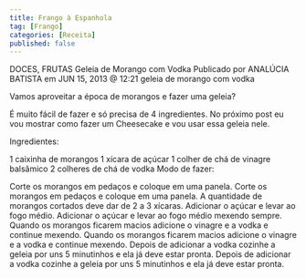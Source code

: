```yaml
---
title: Frango à Espanhola
tag: [Frango]
categories: [Receita]
published: false
---
```


DOCES, FRUTAS
Geleia de Morango com Vodka
Publicado por ANALÚCIA BATISTA em JUN 15, 2013 @ 12:21
geleia de morango com vodka

Vamos aproveitar a época de morangos e fazer uma geleia?

É muito fácil de fazer e só precisa de 4 ingredientes. No próximo post eu vou mostrar como fazer um Cheesecake e vou usar essa geleia nele.

Ingredientes:

1 caixinha de morangos
1 xícara de açúcar
1 colher de chá de vinagre balsâmico
2 colheres de chá de vodka
Modo de fazer:

Corte os morangos em pedaços e coloque em uma panela.
Corte os morangos em pedaços e coloque em uma panela. A quantidade de morangos cortados deve dar de 2 a 3 xícaras.
Adicionar o açúcar e levar ao fogo médio.
Adicionar o açúcar e levar ao fogo médio mexendo sempre.
Quando os morangos ficarem macios adicione o vinagre e a vodka e continue mexendo.
Quando os morangos ficarem macios adicione o vinagre e a vodka e continue mexendo.
Depois de adicionar a vodka cozinhe a geleia por uns 5 minutinhos e ela já deve estar pronta. 
Depois de adicionar a vodka cozinhe a geleia por uns 5 minutinhos e ela já deve estar pronta.

